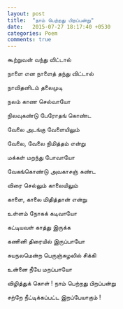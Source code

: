 ```yaml
---
layout: post
title:  "நாம் பெற்றது பிறப்பன்று"
date:   2015-07-27 18:17:40 +0530
categories: Poem
comments: true
---
```

கூற்றுவன் வந்து விட்டால்

நாளை என நாளைத் தந்து விட்டால்

நாவிதனிடம் தலைமுடி

நலம் காண செல்வாயோ

நிலவுகண்டு பேரோதங் கொண்ட

வேலை அடங்கு வேளையிலும்

வேலை, வேலை நிமித்தம் என்று

மக்கள் மறந்து போவாயோ

வேகங்கொண்டு அவகாசஞ் சுண்ட

விரை செல்லும் காலையிலும்

காளை, காலை மிதித்தான் என்று

உள்ளம் நோகக் கடிவாயோ

கட்டியவள் காத்து இருக்க

கணினி திரையில் இருப்பாயோ

சுயநலமென்ற பெருஞ்சுழலில் சிக்கி

உன்னை நீயே மறப்பாயோ

விழித்துக் கொள் ! நாம் பெற்றது பிறப்பன்று

சற்றே நீட்டிக்கப்பட்ட இறப்பேயாகும் !
